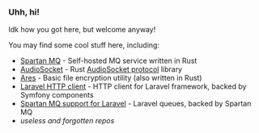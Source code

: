 ### Uhh, hi!

Idk how you got here, but welcome anyway!

You may find some cool stuff here, including:

* [Spartan MQ](https://github.com/ivan770/spartan) - Self-hosted MQ service written in Rust
* [AudioSocket](https://github.com/ivan770/audiosocket) - Rust [AudioSocket protocol](https://wiki.asterisk.org/wiki/display/AST/AudioSocket) library
* [Ares](https://github.com/ivan770/ares) - Basic file encryption utility (also written in Rust)
* [Laravel HTTP client](https://github.com/ivan770/laravel-httpclient) - HTTP client for Laravel framework, backed by Symfony components
* [Spartan MQ support for Laravel](https://github.com/ivan770/laravel-spartan) - Laravel queues, backed by Spartan MQ
* *useless and forgotten repos*

<!-- [![Stats](https://github-readme-stats.vercel.app/api?username=ivan770&hide_rank=true&hide_border=true)](https://github.com/anuraghazra/github-readme-stats) -->

<!-- [![Languages](https://github-readme-stats.vercel.app/api/top-langs/?username=ivan770&layout=compact&hide=html,css&hide_border=true)](https://github.com/anuraghazra/github-readme-stats) -->
